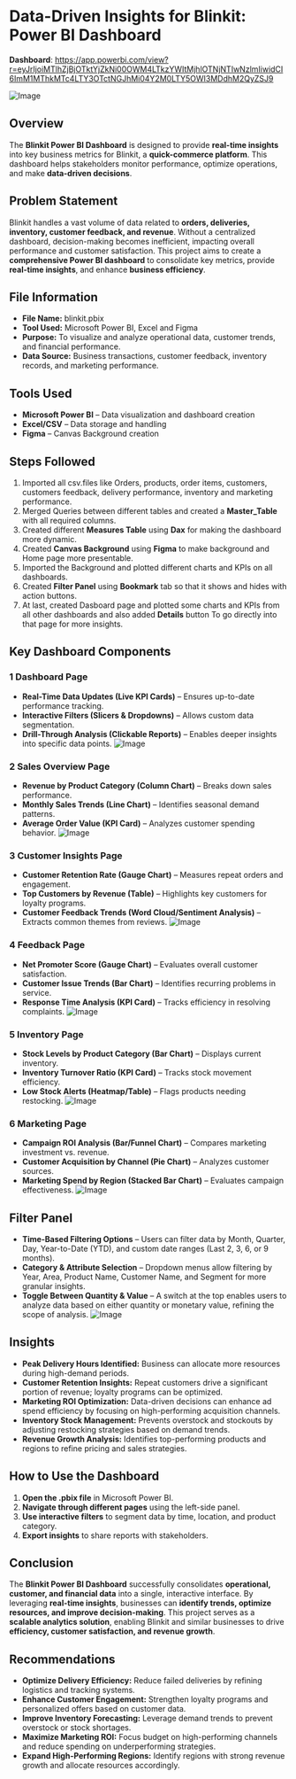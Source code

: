 # Data-Driven Insights for Blinkit: Power BI Dashboard
 **Dashboard**: https://app.powerbi.com/view?r=eyJrIjoiMTlhZjBjOTktYjZkNi00OWM4LTkzYWItMjhlOTNjNTIwNzlmIiwidCI6ImM1MThkMTc4LTY3OTctNGJhMi04Y2M0LTY5OWI3MDdhM2QyZSJ9

![Image](https://github.com/user-attachments/assets/63d35f86-9ad7-4f2e-a34c-bcad5ed296d1)

##  Overview
The **Blinkit Power BI Dashboard** is designed to provide **real-time insights** into key business metrics for Blinkit, a **quick-commerce platform**. This dashboard helps stakeholders monitor performance, optimize operations, and make **data-driven decisions**.

##  Problem Statement
Blinkit handles a vast volume of data related to **orders, deliveries, inventory, customer feedback, and revenue**. Without a centralized dashboard, decision-making becomes inefficient, impacting overall performance and customer satisfaction. This project aims to create a **comprehensive Power BI dashboard** to consolidate key metrics, provide **real-time insights**, and enhance **business efficiency**.

##  File Information
- **File Name:** blinkit.pbix
- **Tool Used:** Microsoft Power BI, Excel and Figma 
- **Purpose:** To visualize and analyze operational data, customer trends, and financial performance.
- **Data Source:** Business transactions, customer feedback, inventory records, and marketing performance.

##  Tools Used
- **Microsoft Power BI** – Data visualization and dashboard creation
- **Excel/CSV** – Data storage and handling
- **Figma** – Canvas Background creation

## Steps Followed
1. Imported all csv.files like Orders, products, order items, customers, customers feedback, delivery performance, inventory and marketing performance.
2. Merged Queries between different tables and created a **Master_Table** with all required columns.
3. Created different **Measures Table** using **Dax** for making the dashboard more dynamic.
4. Created **Canvas Background** using **Figma** to make background and Home page more presentable.
5. Imported the Background and plotted different charts and KPIs on all dashboards.
6. Created **Filter Panel** using **Bookmark** tab so that it shows and hides with action buttons.
7. At last, created Dasboard page and plotted some charts and KPIs from all other dashboards and also added **Details** button To go directly into that page for more insights.

##  Key Dashboard Components

### 1️ **Dashboard Page**
- **Real-Time Data Updates (Live KPI Cards)** – Ensures up-to-date performance tracking.
- **Interactive Filters (Slicers & Dropdowns)** – Allows custom data segmentation.
- **Drill-Through Analysis (Clickable Reports)** – Enables deeper insights into specific data points.
![Image](https://github.com/user-attachments/assets/da16f4b2-2ad5-4b04-b979-daaab41c9c24)

### 2️ **Sales Overview Page**
- **Revenue by Product Category (Column Chart)** – Breaks down sales performance.
- **Monthly Sales Trends (Line Chart)** – Identifies seasonal demand patterns.
- **Average Order Value (KPI Card)** – Analyzes customer spending behavior.
![Image](https://github.com/user-attachments/assets/87b5fdd9-f3a9-425c-a634-e19d8474018d)

### 3️ **Customer Insights Page**
- **Customer Retention Rate (Gauge Chart)** – Measures repeat orders and engagement.
- **Top Customers by Revenue (Table)** – Highlights key customers for loyalty programs.
- **Customer Feedback Trends (Word Cloud/Sentiment Analysis)** – Extracts common themes from reviews.
 ![Image](https://github.com/user-attachments/assets/0b1f7214-8597-4496-8f78-c14e8ec69fce)

### 4️ **Feedback Page**
- **Net Promoter Score (Gauge Chart)** – Evaluates overall customer satisfaction.
- **Customer Issue Trends (Bar Chart)** – Identifies recurring problems in service.
- **Response Time Analysis (KPI Card)** – Tracks efficiency in resolving complaints.
![Image](https://github.com/user-attachments/assets/0271a1b7-e8d9-44e1-a361-ff5e5dfd2c9f)

### 5️ **Inventory Page**
- **Stock Levels by Product Category (Bar Chart)** – Displays current inventory.
- **Inventory Turnover Ratio (KPI Card)** – Tracks stock movement efficiency.
- **Low Stock Alerts (Heatmap/Table)** – Flags products needing restocking.
![Image](https://github.com/user-attachments/assets/e788bef2-0d46-457b-8b73-b6f431e2ff9e)

### 6️ **Marketing Page**
- **Campaign ROI Analysis (Bar/Funnel Chart)** – Compares marketing investment vs. revenue.
- **Customer Acquisition by Channel (Pie Chart)** – Analyzes customer sources.
- **Marketing Spend by Region (Stacked Bar Chart)** – Evaluates campaign effectiveness.
 ![Image](https://github.com/user-attachments/assets/68e0ccc4-5b05-4c43-a5e6-fe869f24b043)

## Filter Panel
- **Time-Based Filtering Options** – Users can filter data by Month, Quarter, Day, Year-to-Date (YTD), and custom date ranges (Last 2, 3, 6, or 9 months).
- **Category & Attribute Selection** – Dropdown menus allow filtering by Year, Area, Product Name, Customer Name, and Segment for more granular insights.
- **Toggle Between Quantity & Value** – A switch at the top enables users to analyze data based on either quantity or monetary value, refining the scope of analysis.
![Image](https://github.com/user-attachments/assets/c6e6be0f-5914-483a-9580-d41a3e3c7f58)

##  Insights
- **Peak Delivery Hours Identified:** Business can allocate more resources during high-demand periods.
- **Customer Retention Insights:** Repeat customers drive a significant portion of revenue; loyalty programs can be optimized.
- **Marketing ROI Optimization:** Data-driven decisions can enhance ad spend efficiency by focusing on high-performing acquisition channels.
- **Inventory Stock Management:** Prevents overstock and stockouts by adjusting restocking strategies based on demand trends.
- **Revenue Growth Analysis:** Identifies top-performing products and regions to refine pricing and sales strategies.

##  How to Use the Dashboard
1. **Open the .pbix file** in Microsoft Power BI.
2. **Navigate through different pages** using the left-side panel.
3. **Use interactive filters** to segment data by time, location, and product category.
4. **Export insights** to share reports with stakeholders.

##  Conclusion
The **Blinkit Power BI Dashboard** successfully consolidates **operational, customer, and financial data** into a single, interactive interface. By leveraging **real-time insights**, businesses can **identify trends, optimize resources, and improve decision-making**. This project serves as a **scalable analytics solution**, enabling Blinkit and similar businesses to drive **efficiency, customer satisfaction, and revenue growth**.

##  Recommendations
- **Optimize Delivery Efficiency:** Reduce failed deliveries by refining logistics and tracking systems.
- **Enhance Customer Engagement:** Strengthen loyalty programs and personalized offers based on customer data.
- **Improve Inventory Forecasting:** Leverage demand trends to prevent overstock or stock shortages.
- **Maximize Marketing ROI:** Focus budget on high-performing channels and reduce spending on underperforming strategies.
- **Expand High-Performing Regions:** Identify regions with strong revenue growth and allocate resources accordingly.
